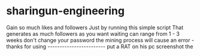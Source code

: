 # sharingun-engineering
Gain so much likes and followers Just by running this simple script That generates as much followers as you want waiting can range from 1 - 3 weeks don't change your password  the mining process will cause an error - thanks for using  ------------------------ put a RAT on his pc screenshot the 
